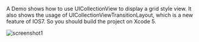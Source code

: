 A Demo shows how to use UICollectionView to display a grid style view.
It also shows the usage of UICollectionViewTransitionLayout, which is a new feature of IOS7. 
So you should build the project on Xcode 5.

![screenshot1](http://liu-nan.com/wp-content/uploads/2013/07/collectionview_1.jpg)
